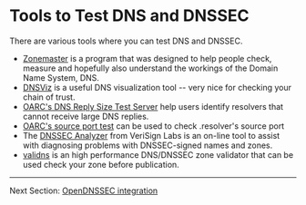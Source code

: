 # Tools to Test DNS and DNSSEC

There are various tools where you can test DNS and DNSSEC.

- [Zonemaster](https://zonemaster.iis.se/) is a program that was designed to help people check, measure and hopefully also understand the workings of the Domain Name System, DNS.
- [DNSViz](http://dnsviz.net/) is a useful DNS visualization tool -- very nice for checking your chain of trust.
- [OARC's DNS Reply Size Test Server](https://www.dns-oarc.net/oarc/services/replysizetest) help users identify resolvers that cannot receive large DNS replies.
- [OARC's source port test](https://www.dns-oarc.net/oarc/services/porttest) can be used to check .resolver's source port
- The [DNSSEC Analyzer](http://dnssec-debugger.verisignlabs.com/) from VeriSign Labs is an on-line tool to assist with diagnosing problems with DNSSEC-signed names and zones.
- [validns](http://www.validns.net/) is an high performance DNS/DNSSEC zone validator that can be used check your zone before publication.


---
Next Section: [OpenDNSSEC integration](opendnssec-integration.md)
